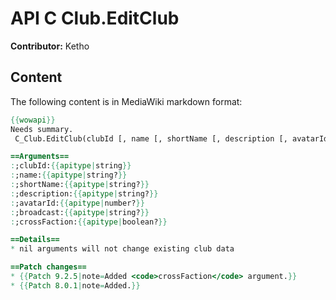 # API C Club.EditClub

**Contributor:** Ketho

## Content

The following content is in MediaWiki markdown format:

```mediawiki
{{wowapi}}
Needs summary.
 C_Club.EditClub(clubId [, name [, shortName [, description [, avatarId [, broadcast [, crossFaction]]]]]])

==Arguments==
:;clubId:{{apitype|string}}
:;name:{{apitype|string?}}
:;shortName:{{apitype|string?}}
:;description:{{apitype|string?}}
:;avatarId:{{apitype|number?}}
:;broadcast:{{apitype|string?}}
:;crossFaction:{{apitype|boolean?}}

==Details==
* nil arguments will not change existing club data

==Patch changes==
* {{Patch 9.2.5|note=Added <code>crossFaction</code> argument.}}
* {{Patch 8.0.1|note=Added.}}
```
